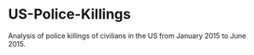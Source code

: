 # US-Police-Killings
Analysis of police killings of civilians in the US  from January 2015 to June 2015.
